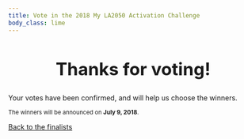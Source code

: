 ```yaml
---
title: Vote in the 2018 My LA2050 Activation Challenge
body_class: lime
---
```


<div class="introduction" markdown="1">

<h2 style="max-width: none; text-align: center; font-size: 2.5em;">Thanks for voting!</h2>

Your votes have been confirmed, and will help us choose the winners.

<small>The winners will be announced on <strong>July 9, 2018</strong>.</small>

<p class="action"><a href="/finalists/">Back to the finalists</a></p>

<style>
.promotion {
	display: none;
}
</style>

</div>

